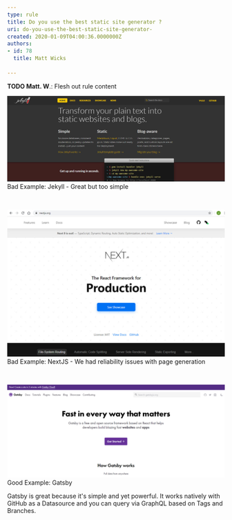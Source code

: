 ```yaml
---
type: rule
title: Do you use the best static site generator ?
uri: do-you-use-the-best-static-site-generator-
created: 2020-01-09T04:00:36.0000000Z
authors:
- id: 78
  title: Matt Wicks

---
```


 **TODO Matt. W**.: Flesh out rule content
 
​![Jekyll.jpg](Jekyll.jpg)
​​​​​​Bad Example: Jekyll​​​ - Great but too simple​​​​​

​​

​​![NextJS.jpg](NextJS.jpg)
​​​​​​​Bad Example: NextJS - We had reliability issues with page generation

​

![Gatsby.jpg](Gatsby.jpg)
Good Example: Gatsby​​​​​​​​

Gatsby is great because it's simple and yet powerful. It works natively with GitHub as a Datasource and you can query via GraphQL based on Tags and Branches.




